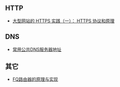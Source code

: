 ## HTTP
* [大型网站的 HTTPS 实践（一）： HTTPS 协议和原理](http://www.codeceo.com/article/https-protocol.html)

## DNS
* [常用公共DNS服务器地址](http://www.williamlong.info/archives/3939.html)


## 其它
* [FQ路由器的原理与实现](https://docs.google.com/document/d/1mmMiMYbviMxJ-DhTyIGdK7OOg581LSD1CZV4XY1OMG8/mobilebasic)
